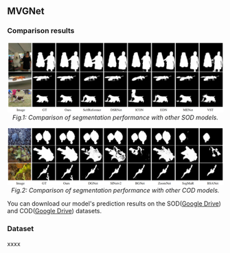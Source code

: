## MVGNet


### Comparison results
<p align="center">
    <img src="figs/SOD.png"  width="600"  width="1200"/> <br />
    <em> 
    Fig.1: Comparison of segmentation performance with other SOD models.
    </em>
</p>
<p align="center">
    <img src="figs/COD.png"  width="600"  width="1200"/> <br />
    <em> 
    Fig.2: Comparison of segmentation performance with other COD models.
    </em>
</p>


You can download our model's prediction results on the SOD([Google Drive](https://drive.google.com/file/d/1TP0V2Hz7y7fGylZ-dWmiF4UEq2UB8P8W/view?usp=drive_link)) and COD([Google Drive](https://drive.google.com/file/d/1ol1VzX2l8TF23V1HwXRlFlOcAc2n24P_/view?usp=drive_link)) datasets.
### Dataset
xxxx



